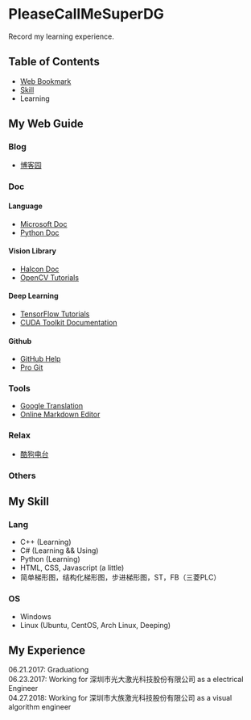 # PleaseCallMeSuperDG
Record my learning experience.

## Table of Contents

- [Web Bookmark](https://github.com/zhengDaFeng/PleaseCallMeSuperDG#my-web-guide)
- [Skill](https://github.com/zhengDaFeng/PleaseCallMeSuperDG#my-skill)
- Learning

## My Web Guide

### Blog

- [博客园](https://www.cnblogs.com/ "博客园")

### Doc

#### Language

- [Microsoft Doc](https://docs.microsoft.com/zh-cn/ "Microsoft Doc")
- [Python Doc](https://www.python.org/doc/ "Python Doc")

#### Vision Library

- [Halcon Doc](https://www.mvtec.com/products/halcon/documentation/ "Halcon Doc")
- [OpenCV Tutorials](https://docs.opencv.org/master/d9/df8/tutorial_root.html "OpenCV Tutorials")

#### Deep Learning

- [TensorFlow Tutorials](https://tensorflow.google.cn/tutorials/ "TensorFlow Tutorials")
- [CUDA Toolkit Documentation](https://docs.nvidia.com/cuda/)

#### Github

- [GitHub Help](https://help.github.com/ "GitHub Help")
- [Pro Git](https://git-scm.com/book/zh/v2 "Pro Git")

### Tools

- [Google Translation](https://translate.google.cn/#zh-CN/en/%E7%BF%BB%E8%AF%91 "Google Translation")
- [Online Markdown Editor](https://pandao.github.io/editor.md/en.html "Online Markdown Editor")

### Relax

- [酷狗电台](http://www.kugou.com/fmweb/html/index.html "酷狗电台")

### Others



## My Skill

### Lang

- C++ (Learning)
- C# (Learning && Using)
- Python (Learning)
- HTML, CSS, Javascript (a little)
- 简单梯形图，结构化梯形图，步进梯形图，ST，FB（三菱PLC）

### OS

- Windows
- Linux (Ubuntu, CentOS, Arch Linux, Deeping)

## My Experience

06.21.2017: Graduationg  
06.23.2017: Working for 深圳市光大激光科技股份有限公司 as a electrical Engineer  
04.27.2018: Working for 深圳市大族激光科技股份有限公司 as a visual algorithm engineer  
